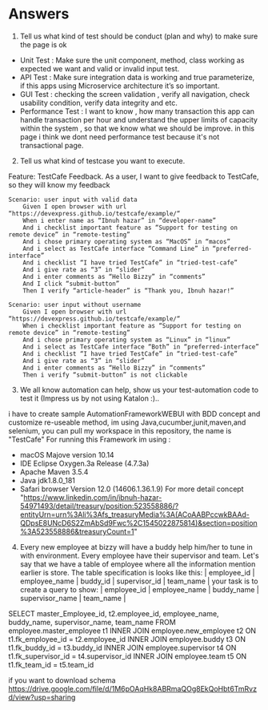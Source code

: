# Answers

1. Tell us what kind of test should be conduct (plan and why) to make sure the page is ok
  * Unit Test : Make sure the unit component, method, class working as expected we want and valid or invalid input test.
  * API Test : Make sure integration data is working and true parameterize, if this apps using Microservice architecture it’s         so important.
  * GUI Test : checking the screen validation , verify all navigation, check usability condition, verify data integrity and etc.
  * Performance Test : I want to know , how many transaction this app can handle transaction per hour and understand the upper limits of capacity within the system , so that we know what we should be improve. in this page i think we dont need performance test because it's not transactional page.
  
2. Tell us what kind of testcase you want to execute.

Feature: TestCafe Feedback.
As a user,  I want to give feedback to TestCafe, so they will know my feedback 

	Scenario: user input with valid data
		Given I open browser with url “https://devexpress.github.io/testcafe/example/“
		When i enter name as “Ibnuh hazar” in “developer-name”
		And i checklist important feature as “Support for testing on remote device” in “remote-testing”
		And i chose primary operating system as “MacOS” in “macos”
		And i select as TestCafe interface “Command Line” in “preferred-interface”
		And i checklist “I have tried TestCafe” in “tried-test-cafe”
		And i give rate as “3” in “slider”
		And i enter comments as “Hello Bizzy” in “comments”
		And I click “submit-button”
		Then I verify “article-header” is “Thank you, Ibnuh hazar!”
    
	Scenario: user input without username 
		Given I open browser with url “https://devexpress.github.io/testcafe/example/“
		When i checklist important feature as “Support for testing on remote device” in “remote-testing”
		And i chose primary operating system as “Linux” in “linux”
		And i select as TestCafe interface “Both” in “preferred-interface”
		And i checklist “I have tried TestCafe” in “tried-test-cafe”
		And i give rate as “3” in “slider”
		And i enter comments as “Hello Bizzy” in “comments”
		Then i verify “submit-button” is not clickable 
    
3. We all know automation can help, show us your test-automation code to test it (Impress us by not using Katalon :)..

  i have to create sample AutomationFrameworkWEBUI with BDD concept and customize re-useable method, im using Java,cucumber,junit,maven,and selenium, you can  pull my workspace in this repository, the name is "TestCafe" 
  For running this Framework im using : 
  * macOS Majove version 10.14
  * IDE Eclipse Oxygen.3a Release (4.7.3a)
  * Apache Maven 3.5.4
  * Java jdk1.8.0_181
  * Safari browser Version 12.0 (14606.1.36.1.9)
  For more detail concept "https://www.linkedin.com/in/ibnuh-hazar-54971493/detail/treasury/position:523558886/?entityUrn=urn%3Ali%3Afs_treasuryMedia%3A(ACoAABPccwkBAAd-QDpsE8UNcD6S2ZmAbSd9Fwc%2C1545022875814)&section=position%3A523558886&treasuryCount=1"
  
4. Every new employee at bizzy will have a buddy help him/her to tune in with environment. Every employee have their supervisor and team. Let's say that we have a table of employee where all the information mention earlier is store. The table specification is looks like this:
| employee_id | employee_name | buddy_id | supervisor_id | team_name |
your task is to create a query to show:
| employee_id | employee_name | buddy_name | supervisor_name | team_name |


SELECT 
    master_Employee_id,
    t2.employee_id,
    employee_name,
    buddy_name,
    supervisor_name,
    team_name
FROM
    employee.master_employee t1
    INNER JOIN
    employee.new_employee t2 ON t1.fk_employee_id = t2.employee_id
    INNER JOIN
    employee.buddy t3 ON t1.fk_buddy_id = t3.buddy_id
    INNER JOIN
    employee.supervisor t4 ON t1.fk_supervisor_id = t4.supervisor_id
    INNER JOIN
    employee.team t5 ON t1.fk_team_id = t5.team_id	
    
 if you want to download schema https://drive.google.com/file/d/1M6pOAqHk8ABRmaQOg8EkQoHbt6TmRvzd/view?usp=sharing   
